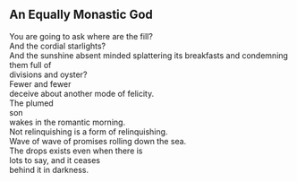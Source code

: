 An Equally Monastic God
-----------------------
You are going to ask where are the fill?  
And the cordial starlights?  
And the sunshine absent minded splattering its breakfasts and condemning them full of  
divisions and oyster?  
Fewer and fewer  
deceive about another mode of felicity.  
The plumed  
son  
wakes in the romantic morning.  
Not relinquishing is a form of relinquishing.  
Wave of wave of promises rolling down the sea.  
The drops exists even when there is  
lots to say, and it ceases  
behind it in darkness.  

